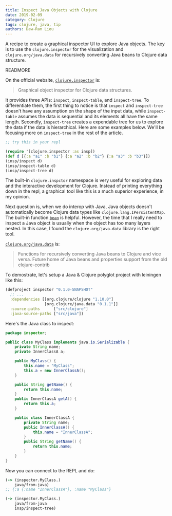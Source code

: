 ```yaml
---
title: Inspect Java Objects with Clojure
date: 2019-02-09
category: Clojure
tags: clojure, java, tip
authors: Daw-Ran Liou
---
```


A recipe to create a graphical inspector UI to explore Java objects.
The key is to use the `clojure.inspector` for the visualization and
`clojure.org/java.data` for recursively converting Java beans to Clojure
data structure.

READMORE

On the official website,
[`clojure.inspector`](https://clojure.github.io/clojure/clojure.inspector-api.html) is:

> Graphical object inspector for Clojure data structures.

It provides three APIs: `inspect`, `inspect-table`, and `inspect-tree`.
To differentiate them, the first thing to notice is that `inspect` and
`inspect-tree` doesn't have any assumption on the shape of the input data,
while `inspect-table` assumes the data is sequential and its elements
all have the same length. Secondly, `inspect-tree` creates a expendable
tree for us to explore the data if the data is hierarchical. Here are some
examples below. We'll be focusing more on `inspect-tree` in the rest of
the article.

```clojure
;; try this in your repl

(require '[clojure.inspector :as insp])
(def d [{:a "a1" :b "b1"} {:a "a2" :b "b2"} {:a "a3" :b "b3"}])
(insp/inspect d)
(insp/inspect-table d)
(insp/inspect-tree d)
```

The built-in `clojure.inspctor` namespace is very useful for
exploring data and the interactive development for Clojure.
Instead of printing everything down in the repl, a graphical
tool like this is a much superior experience, in my opinion.

Next question is, when we do interop with Java, Java objects
doesn't automatically become Clojure data types like
`clojure.lang.IPersistentMap`. The built-in function
[`bean`](https://clojuredocs.org/clojure.core/bean) is helpful.
However, the time that I really need to inspect a Java object
is usually when the object has too many layers nested. In
this case, I found the `clojure.org/java.data` library is the
right tool.

[`clojure.org/java.data`](https://github.com/clojure/java.data)
is:

> Functions for recursively converting Java beans to Clojure and vice versa. Future home of Java beans and properties support from the old clojure-contrib

To demostrate, let's setup a Java & Clojure polyglot project
with leiningen like this:

```clojure
(defproject inspector "0.1.0-SNAPSHOT"
  ;; ...
  :dependencies [[org.clojure/clojure "1.10.0"]
                 [org.clojure/java.data "0.1.1"]]
  :source-paths      ["src/clojure"]
  :java-source-paths ["src/java"])
```

Here's the Java class to inspect:

```java
package inspector;

public class MyClass implements java.io.Serializable {
    private String name;
    private InnerClassA a;

    public MyClass() {
        this.name = "MyClass";
        this.a = new InnerClassA();
    }

    public String getName() {
        return this.name;
    }
    public InnerClassA getA() {
        return this.a;
    }

    public class InnerClassA {
        private String name;
        public InnerClassA() {
            this.name = "InnerClassA";
        }
        public String getName() {
            return this.name;
        }
    }
}
```

Now you can connect to the REPL and do:

```clojure
(-> (inspector.MyClass.)
    java/from-java)
;; {:a {:name "InnerClassA"}, :name "MyClass"}

(-> (inspector.MyClass.)
    java/from-java
    insp/inspect-tree)
```
